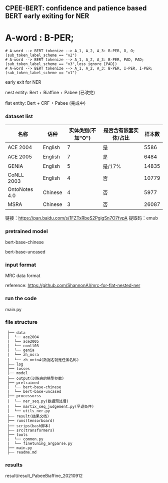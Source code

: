 ## CPEE-BERT: confidence and patience based BERT early exiting for NER

# A-word : B-PER;
    # A-word --> BERT tokenize --> A_1, A_2, A_3: B-PER, O, O; (sub_token_label_scheme == "v2")
    # A-word --> BERT tokenize --> A_1, A_2, A_3: B-PER, PAD, PAD; (sub_token_label_scheme == "v3",loss ignore [PAD])
    # A-word --> BERT tokenize --> A_1, A_2, A_3: B-PER, I-PER, I-PER; (sub_token_label_scheme == "v1")

early exit for NER

nest entity: Bert + Biaffine + Pabee (已改完)

flat entity: Bert + CRF + Pabee (完成中)

### dataset list

| 名称          | 语种    | 实体类别(不加"O") | 是否含有嵌套实体/占比 | 样本数 |
| ------------- | ------- | ----------------- | --------------------- | ------ |
| ACE 2004      | English | 7                 | 是                    | 5586   |
| ACE 2005      | English | 7                 | 是                    | 6484   |
| GENIA         | English | 5                 | 是/17%                | 14835  |
| CoNLL 2003    | English | 4                 | 否                    | 10779  |
| OntoNotes 4.0 | Chinese | 4                 | 否                    | 5977   |
| MSRA          | Chinese | 3                 | 否                    | 26087  |

链接：https://pan.baidu.com/s/1FZTxRbeS2PgigSn7O7fvpA 
提取码：emub 

### pretrained model

bert-base-chinese

bert-base-uncased

### input format

MRC data format

reference: https://github.com/ShannonAI/mrc-for-flat-nested-ner

### run the code

main.py 

### file structure

```
 ├── data
 |  └── ace2004
 |  └── ace2005
 |  └── conll03
 |  └── genia
 |  └── zh_msra
 |  └── zh_onto4(数据名就是任务名称) 
 ├── log
 ├── losses
 ├── model
 ├── output(训练完的模型参数)
 ├── pretrained
 |  └── bert-base-chinese
 |  └── bert-base-uncased
 ├── processorss
 |  └── ner_seq.py(数据预处理)
 |  └── martix_seq_judgement.py(早退条件)
 |  └── utils_ner.py
 ├── result(结果文档)
 ├── runs(tensorboard)
 ├── scrips(bash脚本)
 ├── src(transformers)
 ├── tools
 |  └── common.py
 |  └── finetuning_argparse.py
 ├── main.py
 ├── readme.md
```

###  results

result/result_PabeeBiaffine_20210912